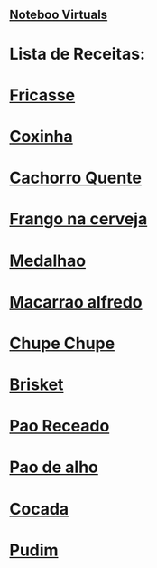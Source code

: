 ## <a href="index.md" >Noteboo Virtuals</a>

# Lista de Receitas:

# <a href="Receitas/Fricasse.md" >Fricasse</a>
# <a href="Receitas/Coxinha.md" >Coxinha</a>
# <a href="Receitas/Cachoro_Quente.md" >Cachorro Quente</a>
# <a href="Receitas/Frango_na_Cerveja.md" >Frango na cerveja</a>
# <a href="Receitas/Medalhao.md" >Medalhao</a>
# <a href="Receitas/Macarrao_Alfredo.md" >Macarrao alfredo</a>
# <a href="Receitas/Chupe_Chupe.md" >Chupe Chupe</a>
# <a href="Receitas/Brisket.md" >Brisket</a>
# <a href="Receitas/Pao_Receado.md" >Pao Receado</a>
# <a href="Receitas/Pao_de_Alho.md" >Pao de alho</a>
# <a href="Receitas/Cocada.md" >Cocada</a>
# <a href="Receitas/Pudim.md" >Pudim</a>